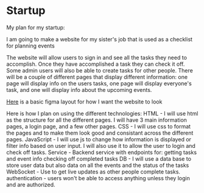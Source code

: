 # Startup
My plan for my startup:

I am going to make a website for my sister's job that is used as a checklist for planning events 

The website will allow users to sign in and see all the tasks they need to accomplish. Once they have accomplished a task they can check it off. Some admin users will also be able to create tasks for other people. There will be a couple of different pages that display different information: one page will display info on the users tasks, one page will display everyone's task, and one will display info about the upcoming events. 

[Here](https://www.figma.com/proto/V7gN2ChcDAAJcxPaZQRLbd/RCL-Website?type=design&node-id=14-38&t=3qO7YGSMwwqTZn4J-0&scaling=min-zoom&page-id=0%3A1&starting-point-node-id=1%3A2) is a basic figma layout for how I want the website to look 


Here is how I plan on using the different technologies:
HTML - I will use html as the structure for all the different pages. I will have 3 main information pages, a login page, and a few other pages.
CSS - I will use css to format the pages and to make them look good and consistant across the different pages.
JavaScript - I will use js to change how information is displayed or filter info based on user input. I will also use it to allow the user to login and check off tasks.
Service - Backend service with endpoints for:
getting tasks and event info
checking off completed tasks
DB - I will use a data base to store user data but also data on all the events and the status of the tasks
WebSocket - Use to get live updates as other people complete tasks.
authentication - users won't be able to access anything unless they login and are authorized.

